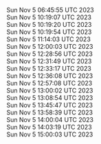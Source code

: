 Sun Nov  5 06:45:55 UTC 2023 <br/>
Sun Nov  5 10:19:07 UTC 2023 <br/>
Sun Nov  5 10:19:20 UTC 2023 <br/>
Sun Nov  5 10:19:54 UTC 2023 <br/>
Sun Nov  5 11:14:03 UTC 2023 <br/>
Sun Nov  5 12:00:03 UTC 2023 <br/>
Sun Nov  5 12:28:56 UTC 2023 <br/>
Sun Nov  5 12:31:49 UTC 2023 <br/>
Sun Nov  5 12:33:17 UTC 2023 <br/>
Sun Nov  5 12:36:08 UTC 2023 <br/>
Sun Nov  5 12:57:08 UTC 2023 <br/>
Sun Nov  5 13:00:02 UTC 2023 <br/>
Sun Nov  5 13:08:54 UTC 2023 <br/>
Sun Nov  5 13:45:47 UTC 2023 <br/>
Sun Nov  5 13:58:39 UTC 2023 <br/>
Sun Nov  5 14:00:04 UTC 2023 <br/>
Sun Nov  5 14:03:19 UTC 2023 <br/>
Sun Nov  5 15:00:03 UTC 2023 <br/>
